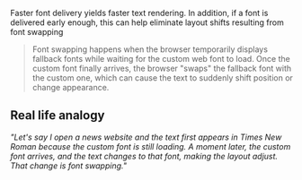 

Faster font delivery yields faster text rendering. In addition, if a font is delivered early enough, this can help eliminate layout shifts resulting from font swapping

>Font swapping happens when the browser temporarily displays fallback fonts while waiting for the custom web font to load. Once the custom font finally arrives, the browser "swaps" the fallback font with the custom one, which can cause the text to suddenly shift position or change appearance.

## Real life analogy 

*"Let's say I open a news website and the text first appears in Times New Roman because the custom font is still loading. A moment later, the custom font arrives, and the text changes to that font, making the layout adjust. That change is font swapping."*